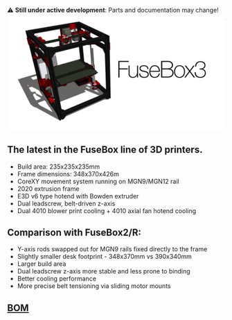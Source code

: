 :warning: **Still under active development**: Parts and documentation may change!
![FuseBox3](images/1.png)
## The latest in the FuseBox line of 3D printers.

- Build area: 235x235x235mm
- Frame dimensions: 348x370x426m
- CoreXY movement system running on MGN9/MGN12 rail
- 2020 extrusion frame
- E3D v6 type hotend with Bowden extruder
- Dual leadscrew, belt-driven z-axis
- Dual 4010 blower print cooling + 4010 axial fan hotend cooling

## Comparison with FuseBox2/R:
- Y-axis rods swapped out for MGN9 rails fixed directly to the frame
- Slightly smaller desk footprint - 348x370mm vs 390x340mm
- Larger build area
- Dual leadscrew z-axis more stable and less prone to binding
- Better cooling performance
- More precise belt tensioning via sliding motor mounts

## [BOM](documentation/BOM.md)